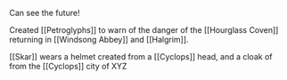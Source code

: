 Can see the future!

Created [[Petroglyphs]] to warn of the danger of the [[Hourglass Coven]] returning in [[Windsong Abbey]] and [[Halgrim]].

[[Skar]] wears a helmet created from a [[Cyclops]] head, and a cloak of from the [[Cyclops]] city of XYZ